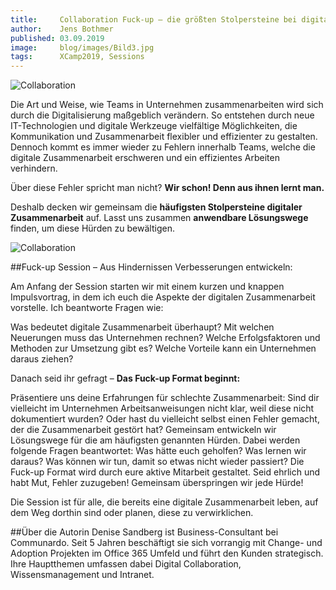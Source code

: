 ```yaml
---
title:     Collaboration Fuck-up – die größten Stolpersteine bei digitaler Zusammenarbeit in Unternehmen
author:    Jens Bothmer
published: 03.09.2019
image:     blog/images/Bild3.jpg
tags:      XCamp2019, Sessions
---
```


![Collaboration](blog/images/Bild3.jpg)

Die Art und Weise, wie Teams in Unternehmen zusammenarbeiten wird sich durch die Digitalisierung maßgeblich verändern. So entstehen durch neue IT-Technologien und digitale Werkzeuge vielfältige Möglichkeiten, die Kommunikation und Zusammenarbeit flexibler und effizienter zu gestalten. Dennoch kommt es immer wieder zu Fehlern innerhalb Teams, welche die digitale Zusammenarbeit erschweren und ein effizientes Arbeiten verhindern.

Über diese Fehler spricht man nicht? **Wir schon! Denn aus ihnen lernt man.**

Deshalb decken wir gemeinsam die **häufigsten Stolpersteine digitaler Zusammenarbeit** auf. Lasst uns zusammen **anwendbare Lösungswege** finden, um diese Hürden zu bewältigen.


![Collaboration](blog/images/Bild2-400x267.jpg)

##Fuck-up Session – Aus Hindernissen Verbesserungen entwickeln:

Am Anfang der Session starten wir mit einem kurzen und knappen Impulsvortrag, in dem ich euch die Aspekte der digitalen Zusammenarbeit vorstelle. Ich beantworte Fragen wie:

Was bedeutet digitale Zusammenarbeit überhaupt?
Mit welchen Neuerungen muss das Unternehmen rechnen?
Welche Erfolgsfaktoren und Methoden zur Umsetzung gibt es?
Welche Vorteile kann ein Unternehmen daraus ziehen?


Danach seid ihr gefragt – **Das Fuck-up Format beginnt:**

Präsentiere uns deine Erfahrungen für schlechte Zusammenarbeit: Sind dir vielleicht im Unternehmen Arbeitsanweisungen nicht klar, weil diese nicht dokumentiert wurden? Oder hast du vielleicht selbst einen Fehler gemacht, der die Zusammenarbeit gestört hat?
Gemeinsam entwickeln wir Lösungswege für die am häufigsten genannten Hürden. Dabei werden folgende Fragen beantwortet:
Was hätte euch geholfen?
Was lernen wir daraus?
Was können wir tun, damit so etwas nicht wieder passiert?
Die Fuck-up Format wird durch eure aktive Mitarbeit gestaltet. Seid ehrlich und habt Mut, Fehler zuzugeben! Gemeinsam überspringen wir jede Hürde!

Die Session ist für alle, die bereits eine digitale Zusammenarbeit leben, auf dem Weg dorthin sind oder planen, diese zu verwirklichen.

##Über die Autorin
Denise Sandberg ist Business-Consultant bei Communardo. Seit 5 Jahren beschäftigt sie sich vorrangig mit Change- und Adoption Projekten im Office 365 Umfeld und führt den Kunden strategisch. Ihre Hauptthemen umfassen dabei Digital Collaboration, Wissensmanagement und Intranet.
